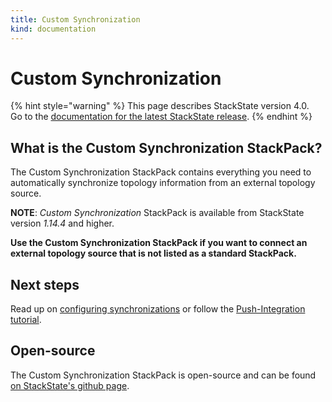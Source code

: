 ```yaml
---
title: Custom Synchronization
kind: documentation
---
```


# Custom Synchronization

{% hint style="warning" %}
This page describes StackState version 4.0.  
Go to the [documentation for the latest StackState release](https://docs.stackstate.com/).
{% endhint %}

## What is the Custom Synchronization StackPack?

The Custom Synchronization StackPack contains everything you need to automatically synchronize topology information from an external topology source.

**NOTE**: _Custom Synchronization_ StackPack is available from StackState version _1.14.4_ and higher.

**Use the Custom Synchronization StackPack if you want to connect an external topology source that is not listed as a standard StackPack.**

## Next steps

Read up on [configuring synchronizations](../../configure/sync.md) or follow the [Push-Integration tutorial](../../develop/tutorials/push_integration_tutorial.md).

## Open-source

The Custom Synchronization StackPack is open-source and can be found [on StackState's github page](https://github.com/StackVista/stackpack-autosync).

